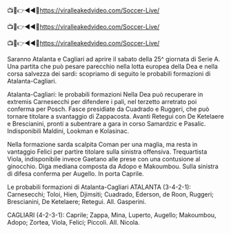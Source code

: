📺📱👉◄◄🔴https://viralleakedvideo.com/Soccer-Live/

📺📱👉◄◄🔴https://viralleakedvideo.com/Soccer-Live/

📺📱👉◄◄🔴https://viralleakedvideo.com/Soccer-Live/

Saranno Atalanta e Cagliari ad aprire il sabato della 25^ giornata di Serie A. Una partita che può pesare parecchio nella lotta europea della Dea e nella corsa salvezza dei sardi: scopriamo di seguito le probabili formazioni di Atalanta-Cagliari.

Atalanta-Cagliari: le probabili formazioni
Nella Dea può recuperare in extremis Carnesecchi per difendere i pali, nel terzetto arretrato poi conferma per Posch. Fasce presidiate da Cuadrado e Ruggeri, che può tornare titolare a svantaggio di Zappacosta. Avanti Retegui con De Ketelaere e Brescianini, pronti a subentrare a gara in corso Samardzic e Pasalic. Indisponibili Maldini, Lookman e Kolasinac. 

Nella formazione sarda scalpita Coman per una maglia, ma resta in vantaggio Felici per partire titolare sulla sinistra offensiva. Trequartista Viola, indisponibile invece Gaetano alle prese con una contusione al ginocchio. Diga mediana composta da Adopo e Makoumbou. Sulla sinistra di difesa conferma per Augello. In porta Caprile. 

Le probabili formazioni di Atalanta-Cagliari
ATALANTA (3-4-2-1): Carnesecchi; Toloi, Hien, Djimsiti; Cuadrado, Ederson, de Roon, Ruggeri; Brescianini, De Ketelaere; Retegui. All. Gasperini.

CAGLIARI (4-2-3-1): Caprile; Zappa, Mina, Luperto, Augello; Makoumbou, Adopo; Zortea, Viola, Felici; Piccoli. All. Nicola.

